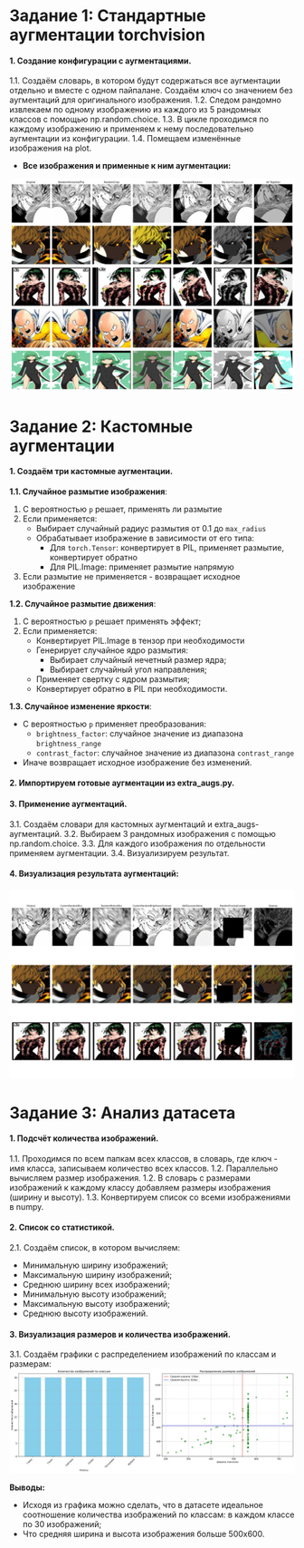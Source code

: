 # Задание 1: Стандартные аугментации torchvision
#### 1. Создание конфигурации с аугментациями.

1.1. Создаём словарь, в котором будут содержаться все аугментации отдельно и вместе с одном пайпалане. Создаём ключ со значением без аугментаций для оригинального изображения.
1.2. Следом рандомно извлекаем по одному изображению из каждого из 5 рандомных классов с помощью np.random.choice.
1.3. В цикле проходимся по каждому изображению и применяем к нему последовательно аугментации из конфигурации.
1.4. Помещаем изменённые изображения на plot.

- **Все изображения и применные к ним аугментации:**

![image](https://github.com/ryabov3/Fundamentals_of_DL_AI/blob/main/%D0%94%D0%BE%D0%BC%D0%B0%D1%88%D0%BD%D1%8F%D1%8F%20%D1%80%D0%B0%D0%B1%D0%BE%D1%82%D0%B0%205/results/augmentations_visualization.jpg)

# Задание 2: Кастомные аугментации
#### 1. Создаём три кастомные аугментации. 

**1.1. Случайное размытие изображения**:
  1. С вероятностью `p` решает, применять ли размытие
  2. Если применяется:
     - Выбирает случайный радиус размытия от 0.1 до `max_radius`
     - Обрабатывает изображение в зависимости от его типа:
        - Для `torch.Tensor`: конвертирует в PIL, применяет размытие, конвертирует обратно
        - Для PIL.Image: применяет размытие напрямую
  3. Если размытие не применяется - возвращает исходное изображение

**1.2. Случайное размытие движения**:
1. С вероятностью `p` решает применять эффект;
2. Если применяется:
    - Конвертирует PIL.Image в тензор при необходимости
    - Генерирует случайное ядро размытия:
       - Выбирает случайный нечетный размер ядра;
       - Выбирает случайный угол направления;
    - Применяет свертку с ядром размытия;
    - Конвертирует обратно в PIL при необходимости.
  
**1.3. Случайное изменение яркости**:
   - С вероятностью `p` применяет преобразования:
     - `brightness_factor`: случайное значение из диапазона `brightness_range`
     - `contrast_factor`: случайное значение из диапазона `contrast_range`
   - Иначе возвращает исходное изображение без изменений.     

#### 2. Импортируем готовые аугментации из extra_augs.py.
#### 3. Применение аугментаций.

3.1. Создаём словари для кастомных аугментаций и extra_augs-аугментаций.
3.2. Выбираем 3 рандомных изображения с помощью np.random.choice.
3.3. Для каждого изображения по отдельности применяем аугментации.
3.4. Визуализируем результат.

#### 4. Визуализация результата аугментаций:
![image](https://github.com/ryabov3/Fundamentals_of_DL_AI/blob/main/%D0%94%D0%BE%D0%BC%D0%B0%D1%88%D0%BD%D1%8F%D1%8F%20%D1%80%D0%B0%D0%B1%D0%BE%D1%82%D0%B0%205/results/custom_vs_extra_augmentations.jpg)

# Задание 3: Анализ датасета
#### 1. Подсчёт количества изображений.
1.1. Проходимся по всем папкам всех классов, в словарь, где ключ - имя класса, записываем количество всех классов.
1.2. Параллельно вычисляем размер изображения.
1.2. В словарь с размерами изображений к каждому классу добавляем размеры изображения (ширину и высоту).
1.3. Конвертируем список со всеми изображениями в numpy.

#### 2. Список со статистикой.
2.1. Создаём список, в котором вычисляем:
  - Минимальную ширину изображений;
  - Максимальную ширину изображений;
  - Среднюю ширину всех изображений;
  - Минимальную высоту изображений;
  - Максимальную высоту изображений;
  - Среднюю высоту изображений.

#### 3. Визуализация размеров и количества изображений.
3.1. Создаём графики с распределением изображений по классам и размерам:
![image](https://github.com/ryabov3/Fundamentals_of_DL_AI/blob/main/%D0%94%D0%BE%D0%BC%D0%B0%D1%88%D0%BD%D1%8F%D1%8F%20%D1%80%D0%B0%D0%B1%D0%BE%D1%82%D0%B0%205/results/dataset_analysis.jpg)

**Выводы:**
* Исходя из графика можно сделать, что в датасете идеальное соотношение количества изображений по классам: в каждом классе по 30 изображений;
* Что средняя ширина и высота изображения больше 500x600.


